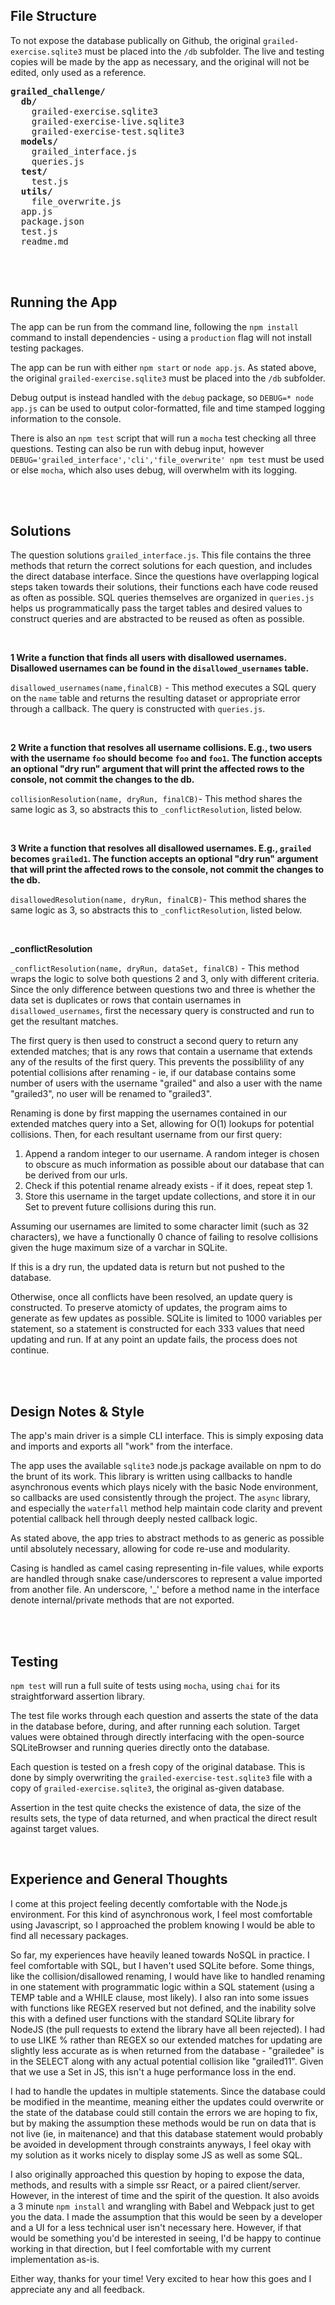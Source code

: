 
## File Structure

To not expose the database publically on Github, the original ```grailed-exercise.sqlite3``` must be placed into the ```/db``` subfolder. The live and testing copies will be made by the app as necessary, and the original will not be edited, only used as a reference.

<pre>
<b>grailed_challenge/</b>
  <b>db/</b>
    grailed-exercise.sqlite3
    grailed-exercise-live.sqlite3
    grailed-exercise-test.sqlite3
  <b>models/</b>
    grailed_interface.js
    queries.js
  <b>test/</b>
    test.js
  <b>utils/</b>
    file_overwrite.js
  app.js
  package.json
  test.js
  readme.md
</pre>

<br/>
<br/>

## Running the App
The app can be run from the command line, following the ```npm install``` command to install dependencies - using a ```production``` flag will not install testing packages.

The app can be run with either ```npm start``` or ```node app.js```. As stated above, the original ```grailed-exercise.sqlite3``` must be placed into the ```/db``` subfolder.

Debug output is instead handled with the ```debug``` package, so ```DEBUG=* node app.js``` can be used to output color-formatted, file and time stamped logging information to the console.

There is also an ```npm test``` script that will run a ```mocha``` test checking all three questions. Testing can also be run with debug input, however ```DEBUG='grailed_interface','cli','file_overwrite' npm test``` must be used or else ```mocha```, which also uses debug, will overwhelm with its logging.


<br/>
<br/>

## Solutions
The question solutions ```grailed_interface.js```. This file contains the three methods that return the correct solutions for each question, and includes the direct database interface. Since the questions have overlapping logical steps taken towards their solutions, their functions each have code reused as often as possible. SQL queries themselves are organized in ```queries.js``` helps us programmatically pass the target tables and desired values to construct queries and are abstracted to be reused as often as possible.

<br/>

**1 Write a function that finds all users with disallowed usernames. Disallowed usernames can be found in the `disallowed_usernames` table.**

```disallowed_usernames(name,finalCB)``` - This method executes a SQL query on the ```name``` table and returns the resulting dataset or appropriate error through a callback. The query is constructed with ```queries.js```.

<br/>

**2 Write a function that resolves all username collisions. E.g., two users with the username `foo` should become `foo` and `foo1`. The function accepts an optional "dry run" argument that will print the affected rows to the console, not commit the changes to the db.**

```collisionResolution(name, dryRun, finalCB)```- This method shares the same logic as 3, so abstracts this to 
```_conflictResolution```, listed below.

<br/>

**3 Write a function that resolves all disallowed usernames. E.g., `grailed` becomes `grailed1`. The function accepts an optional "dry run" argument that will print the affected rows to the console, not commit the changes to the db.**

```disallowedResolution(name, dryRun, finalCB)```- This method shares the same logic as 3, so abstracts this to ```_conflictResolution```, listed below. 

<br/>

<b> _conflictResolution </b>

```_conflictResolution(name, dryRun, dataSet, finalCB)``` - This method wraps the logic to solve both questions 2 and 3, only with different criteria. Since the only difference between questions two and three is whether the data set is duplicates or rows that contain usernames in ```disallowed_usernames```, first the necessary query is constructed and run to get the resultant matches.

The first query is then used to construct a second query to return any extended matches; that is any rows that contain a username that extends any of the results of the first query. This prevents the possiblility of any potential collisions after renaming - ie, if our database contains some number of users with the username "grailed" and also a user with the name "grailed3", no user will be renamed to "grailed3". 

Renaming is done by first mapping the usernames contained in our extended matches query into a Set, allowing for O(1) lookups for potential collisions. Then, for each resultant username from our first query:
  1. Append a random integer to our username. A random integer is chosen to obscure as much information as possible about our database that can be derived from our urls.
  2. Check if this potential rename already exists - if it does, repeat step 1.
  3. Store this username in the target update collections, and store it in our Set to prevent future collisions during this run.

Assuming our usernames are limited to some character limit (such as 32 characters), we have a functionally 0 chance of failing to resolve collisions given the huge maximum size of a varchar in SQLite.

If this is a dry run, the updated data is return but not pushed to the database.

Otherwise, once all conflicts have been resolved, an update query is constructed. To preserve atomicty of updates, the program aims to generate as few updates as possible. SQLite is limited to 1000 variables per statement, so a statement is constructed for each 333 values that need updating and run. If at any point an update fails, the process does not continue.

<br/>
<br/>

## Design Notes & Style
The app's main driver is a simple CLI interface. This is simply exposing data and imports and exports all "work" from the interface.

The app uses the available ```sqlite3``` node.js package available on npm to do the brunt of its work. This library is written using callbacks to handle asynchronous events which plays nicely with the basic Node environment, so callbacks are used consistently through the project. The ```async``` library, and especially the ```waterfall``` method help maintain code clarity and prevent potential callback hell through deeply nested callback logic.

As stated above, the app tries to abstract methods to as generic as possible until absolutely necessary, allowing for code re-use and modularity.

Casing is handled as camel casing representing in-file values, while exports are handled through snake case/underscores to represent a value imported from another file. An underscore, '_' before a method name in the interface denote internal/private methods that are not exported.

<br/>
<br/>

## Testing
```npm test``` will run a full suite of tests using ```mocha```, using ```chai``` for its straightforward assertion library.

The test file works through each question and asserts the state of the data in the database before, during, and after running each solution. Target values were obtained through directly interfacing with the open-source SQLiteBrowser and running queries directly onto the database. 

Each question is tested on a fresh copy of the original database. This is done by simply overwriting the ```grailed-exercise-test.sqlite3``` file with a copy of ```grailed-exercise.sqlite3```, the original as-given database. 

Assertion in the test quite checks the existence of data, the size of the results sets, the type of data returned, and when practical the direct result against target values.

<br/>

## Experience and General Thoughts

I come at this project feeling decently comfortable with the Node.js environment. For this kind of asynchronous work, I feel most comfortable using Javascript, so I approached the problem knowing I would be able to find all necessary packages.

So far, my experiences have heavily leaned towards NoSQL in practice. I feel comfortable with SQL, but I haven't used SQLite before. Some things, like the collision/disallowed renaming, I would have like to handled renaming in one statement with programmatic logic within a SQL statement (using a TEMP table and a WHILE clause, most likely). I also ran into some issues with functions like REGEX reserved but not defined, and the inability solve this with a defined user functions with the standard SQLite library for NodeJS (the pull requests to extend the library have all been rejected). I had to use LIKE % rather than REGEX so our extended matches for updating are slightly less accurate as is when returned from the database - "grailedee" is in the SELECT along with any actual potential collision like "grailed11". Given that we use a Set in JS, this isn't a huge performance loss in the end.

I had to handle the updates in multiple statements. Since the database could be modified in the meantime, meaning either the updates could overwrite or the state of the database could still contain the errors we are hoping to fix, but by making the assumption these methods would be run on data that is not live (ie, in maitenance) and that this database statement would probably be avoided in development through constraints anyways, I feel okay with my solution as it works nicely to display some JS as well as some SQL. 

I also originally approached this question by hoping to expose the data, methods, and results with a simple ssr React, or a paired client/server. However, in the interest of time and the spirit of the question. It also avoids a 3 minute ```npm install``` and wrangling with Babel and Webpack just to get you the data. I made the assumption that this would be seen by a developer and a UI for a less technical user isn't necessary here. However, if that would be something you'd be interested in seeing, I'd be happy to continue working in that direction, but I feel comfortable with my current implementation as-is.

Either way, thanks for your time! Very excited to hear how this goes and I appreciate any and all feedback.
